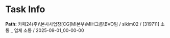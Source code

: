 # Task Info

**Path:** 카페24(주)\본사사업장\[CG]MI본부\MIH그룹\BVO팀 / sikim02 / [319711] 소통 _ 업체 소통 / 2025-09-01_00-00-00


